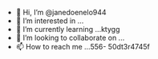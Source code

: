 - 👋 Hi, I’m @janedoenelo944
- 👀 I’m interested in ...
- 🌱 I’m currently learning ...ktygg
- 💞️ I’m looking to collaborate on ...
- 📫 How to reach me ...556-
50dt3r4745f
<!---
janedoenelo944/janedoenelo944 is a ✨ special ✨ repository because its `README.md` (this file) appears on your GitHub profile.
You can click the Preview link to take a look at your changes.
--->

